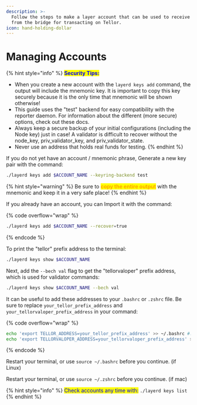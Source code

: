 ```yaml
---
description: >-
  Follow the steps to make a layer account that can be used to receive funds
  from the bridge for transacting on Tellor.
icon: hand-holding-dollar
---
```


# Managing Accounts

{% hint style="info" %}
<mark style="color:blue;">**Security Tips:**</mark>&#x20;

* When you create a new account with the `layerd keys add`  command, the output will include the mnemonic key. It is important to copy this key securely because it is the only time that mnemonic will be shown otherwise!
* This guide uses the "test" backend for easy compatibility with the reporter daemon. For information about the different (more secure) options, check out these docs.
* Always keep a secure backup of your initial configurations (including the Node key) just in case! A validator is difficult to recover without the node\_key, priv\_validator\_key, and priv\_validator\_state.
* Never use an address that holds real funds for testing.
{% endhint %}

If you do not yet have an account / mnemonic phrase, Generate a new key pair with the command:

```sh
./layerd keys add $ACCOUNT_NAME --keyring-backend test
```

{% hint style="warning" %}
Be sure to <mark style="color:orange;">**copy the entire output**</mark> with the mnemonic and keep it in a very safe place!
{% endhint %}

If you already have an account, you can Import it with the command:

{% code overflow="wrap" %}
```sh
./layerd keys add $ACCOUNT_NAME --recover=true
```
{% endcode %}

To print the "tellor" prefix address to the terminal:

```bash
./layerd keys show $ACCOUNT_NAME
```

Next, add the `--bech val` flag to get the "tellorvaloper" prefix address, which is used for validator commands:

```bash
./layerd keys show $ACCOUNT_NAME --bech val
```

It can be useful to add these addresses to your `.bashrc` or `.zshrc` file. Be sure to replace `your_tellor_prefix_address` and `your_tellorvaloper_prefix_address` in your command:

{% code overflow="wrap" %}
```bash
echo 'export TELLOR_ADDRESS=your_tellor_prefix_address' >> ~/.bashrc #.zshrc if mac
echo 'export TELLORVALOPER_ADDRESS=your_tellorvaloper_prefix_address' >> ~/.bashrc #.zshrc if mac
```
{% endcode %}

Restart your terminal, or use `source ~/.bashrc` before you continue. (if Linux)&#x20;

Restart your terminal, or use `source ~/.zshrc` before you continue. (if mac)

{% hint style="info" %}
<mark style="color:blue;">Check accounts any time with:</mark> `./layerd keys list`
{% endhint %}
